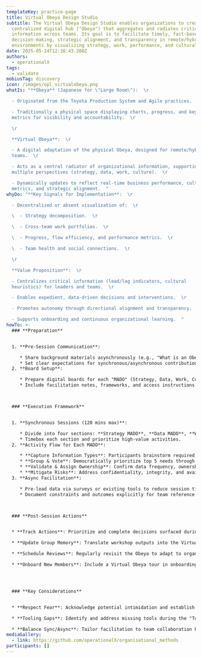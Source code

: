 ```yaml
---
templateKey: practice-page
title: Virtual Obeya Design Studio
subtitle: The Virtual Obeya Design Studio enables organizations to create a
  centralized digital hub ("Obeya") that aggregates and radiates critical
  information across teams. Its goal is to facilitate timely, fact-based
  decision-making, strategic alignment, and transparency in remote/hybrid work
  environments by visualizing strategy, work, performance, and cultural health.
date: 2025-05-24T12:38:43.200Z
authors:
  - operationalX
tags:
  - validate
mobiusTag: discovery
icon: /images/opl_virtualobeya.png
whatIs: "**Obeya** (Japanese for \"Large Room\"):  \r

  - Originated from the Toyota Production System and Agile practices.  \r

  - Traditionally a physical space displaying charts, progress, and key
  metrics for visibility and accountability.  \r

  \r

  **Virtual Obeya**:  \r

  - A digital adaptation of the physical Obeya, designed for remote/hybrid
  teams.  \r

  - Acts as a central radiator of organizational information, supporting
  multiple perspectives (strategy, data, work, culture).  \r

  - Dynamically updates to reflect real-time business performance, cultural
  metrics, and strategic alignment.  "
whyDo: "**Key Signals for Implementation**:  \r

  - Decentralized or absent visualization of:  \r

  \  - Strategy decomposition.  \r

  \  - Cross-team work portfolios.  \r

  \  - Progress, flow efficiency, and performance metrics.  \r

  \  - Team health and social connections.  \r

  \r

  **Value Proposition**:  \r

  - Centralizes critical information (lead/lag indicators, cultural
  heuristics) for leaders and teams.  \r

  - Enables expedient, data-driven decisions and interventions.  \r

  - Promotes autonomy through directional alignment and transparency.  \r

  - Supports onboarding and continuous organizational learning.  "
howTo: >-
  ### **Preparation**


  1. **Pre-Session Communication**:  

     * Share background materials asynchronously (e.g., "What is an Obeya?").  
     * Set clear expectations for synchronous/asynchronous contributions.  
  2. **Board Setup**:  

     * Prepare digital boards for each "MADO" (Strategy, Data, Work, Culture).  
     * Include facilitation notes, frameworks, and access instructions.  



  ### **Execution Framework**


  1. **Synchronous Sessions (120 mins max)**:  

     * Divide into four sections: **Strategy MADO**, **Data MADO**, **Work MADO**, **Culture MADO**.  
     * Timebox each section and prioritize high-value activities.  
  2. **Activity Flow for Each MADO**:  

     * **Capture Information Types**: Participants brainstorm required metrics (e.g., OKRs, risk dashboards).  
     * **Group & Vote**: Democratically prioritize top 5 needs through voting.  
     * **Validate & Assign Ownership**: Confirm data frequency, ownership, and tooling gaps.  
     * **Mitigate Risks**: Address confidentiality, integrity, and availability risks.  
  3. **Async Facilitation**:  

     * Pre-load data via surveys or existing tools to reduce session time.  
     * Document constraints and outcomes explicitly for team reference.  



  ### **Post-Session Actions**


  * **Track Actions**: Prioritize and complete decisions surfaced during sessions.  

  * **Update Group Memory**: Translate workshop outputs into the Virtual Obeya tool.  

  * **Schedule Reviews**: Regularly revisit the Obeya to adapt to organizational changes.  

  * **Onboard New Members**: Include a Virtual Obeya tour in onboarding processes.  




  ### **Key Considerations**


  * **Respect Fear**: Acknowledge potential intimidation and establish boundaries.  

  * **Tooling Gaps**: Identify and address missing tools during the "Tooling Gaps" activity.  

  * **Balance Sync/Async**: Tailor facilitation to team collaboration habits.
mediaGallery:
  - link: https://github.com/operationalX/organisational_methods
participants: []
---
```

